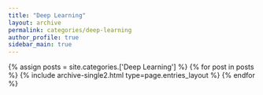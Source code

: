 ```yaml
---
title: "Deep Learning"
layout: archive
permalink: categories/deep-learning
author_profile: true
sidebar_main: true
---
```



{% assign posts = site.categories.['Deep Learning'] %}
{% for post in posts %} {% include archive-single2.html type=page.entries_layout %} {% endfor %}